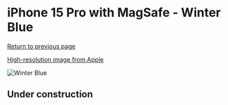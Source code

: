 # iPhone 15 Pro with MagSafe - Winter Blue

[Return to previous page](/iphone_15)

[High-resolution image from Apple](https://store.storeimages.cdn-apple.com/8756/as-images.apple.com/is/MT1L3?wid=4500&hei=4500&fmt=png)

<div style="width: 500px"><img src="/almost_uncompressed/MT1L3.webp" alt="Winter Blue"></div>

## Under construction
